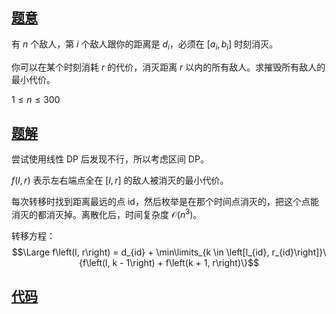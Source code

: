 ## [题意](https://www.luogu.com.cn/problem/P4766)
有 $n$ 个敌人，第 $i$ 个敌人跟你的距离是 $d_i$，必须在 $\left[a_i, b_i\right]$ 时刻消灭。

你可以在某个时刻消耗 $r$ 的代价，消灭距离 $r$ 以内的所有敌人。求摧毁所有敌人的最小代价。

$1 \leq n \leq 300$

## [题解]()
尝试使用线性 DP 后发现不行，所以考虑区间 DP。

$f\left(l, r\right)$ 表示左右端点全在 $\left[l, r\right]$ 的敌人被消灭的最小代价。

每次转移时找到距离最远的点 id，然后枚举是在那个时间点消灭的，把这个点能消灭的都消灭掉。离散化后，时间复杂度 $\mathcal O\left(n^3\right)$。

转移方程：
$$\Large f\left(l, r\right) = d_{id} + \min\limits_{k \in \left[l_{id}, r_{id}\right]}\{f\left(l, k - 1\right) + f\left(k + 1, r\right)\}$$

## [代码](https://raw.verge.tk/rb-tree/rb-tree/main/Code/Luogu/P4766.cpp)